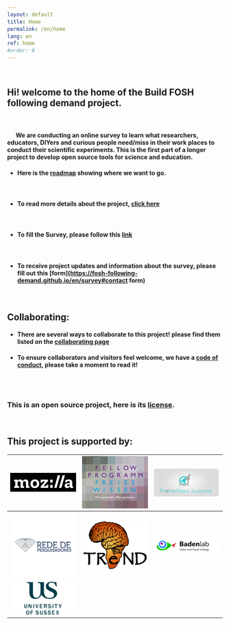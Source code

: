```yaml
---
layout: default
title: Home
permalink: /en/home
lang: en
ref: home
#order: 0
---
```



<br>

## Hi! welcome to the home of the Build FOSH following demand project.


<br>

#### &nbsp;&nbsp;&nbsp;&nbsp;&nbsp;&nbsp;We are conducting an online survey to learn what researchers, educators, DIYers and curious people need/miss in their work places to conduct their scientific experiments. This is the first part of a longer project to develop open source tools for science and education.

- #### Here is the [roadmap](https://github.com/orgs/FOSH-following-demand/projects/2) showing where we want to go.    

<br>


- #### To read more details about the project, [click here](https://fosh-following-demand.github.io/en/about)
<br>

- #### To fill the Survey, please follow this [link](https://fosh-following-demand.github.io/en/survey)
<br>

- #### To receive project updates and information about the survey, please fill out this [form](https://fosh-following-demand.github.io/en/survey#contact form)


<br>

## Collaborating:

- #### There are several ways to collaborate to this project! please find them listed on the [collaborating page](https://fosh-following-demand.github.io/en/collaborating)


- #### To ensure collaborators and visitors feel welcome, we have a [code of conduct](https://github.com/FOSH-following-demand/map_fosh_demand/blob/master/CODE_OF_CONDUCT.md), please take a moment to read it!


<br>
<br>


### This is an open source project, here is its [license](https://github.com/FOSH-following-demand/FOSH-following-demand.github.io/blob/master/LICENSE).

<br>

## This project is supported by:

![Mozilla Foundation](https://github.com/amchagas/media-for-reps/blob/master/logos/mozilla-logo-bw-rgb.png?raw=true)|![Wikimedia Deutschland](https://github.com/amchagas/media-for-reps/blob/master/logos/freieswissen.png?raw=true)|![Prometheus Science](https://github.com/amchagas/media-for-reps/blob/master/logos/logo1.png?raw=true)
---|---|---
![Rede de Pesquisadores](https://github.com/amchagas/media-for-reps/blob/master/logos/logo_rede_horizontal_cor.png?raw=true)|  ![Trend in Africa](https://github.com/amchagas/media-for-reps/blob/master/logos/TReND%20logo.png?raw=true)|![Baden Lab](https://github.com/amchagas/media-for-reps/blob/master/logos/badenlab.png?raw=true)
![University of Sussex](https://github.com/amchagas/media-for-reps/blob/master/logos/university_of_sussex.jpeg?raw=true) |
